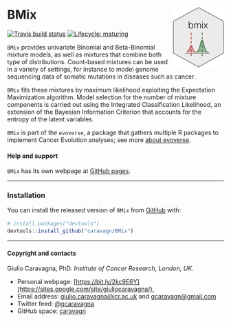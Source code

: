 
# BMix <img src='man/figures/logo.png' align="right" height="139" />

<!-- badges: start -->

[![Travis build
status](https://travis-ci.org/caravagn/BMix.svg?branch=master)](https://travis-ci.org/caravagn/BMix)
[![Lifecycle:
maturing](https://img.shields.io/badge/lifecycle-maturing-blue.svg)](https://www.tidyverse.org/lifecycle/#maturing)
<!-- badges: end -->

`BMix` provides univariate Binomial and Beta-Binomial mixture models, as
well as mixtures that combine both type of distributions. Count-based
mixtures can be used in a variety of settings, for instance to model
genome sequencing data of somatic mutations in diseases such as cancer.

`BMix` fits these mixtures by maximum likelihood exploiting the
Expectation Maximization algorithm. Model selection for the number of
mixture components is carried out using the Integrated Classification
Likelihood, an extension of the Bayesian Information Criterion that
accounts for the entropy of the latent variables.

`BMix` is part of the `evoverse`, a package that gathers multiple R
packages to implement Cancer Evolution analyses; see more [about
evoverse](https://caravagn.github.io/evoverse).

#### Help and support

`BMix` has its own webpage at [GitHub
pages](https://caravagn.github.io/BMix/).

-----

### Installation

You can install the released version of `BMix` from
[GitHub](https://github.com/) with:

``` r
# install.packages("devtools")
devtools::install_github("caravagn/BMix")
```

-----

#### Copyright and contacts

Giulio Caravagna, PhD. *Institute of Cancer Research, London, UK*.

  - Personal webpage:
    [https://bit.ly/2kc9E6Y](https://sites.google.com/site/giuliocaravagna/),
  - Email address: <giulio.caravagna@icr.ac.uk> and
    <gcaravagn@gmail.com>
  - Twitter feed: [@gcaravagna](https://twitter.com/gcaravagna)
  - GitHub space: [caravagn](https://github.com/caravagn)
